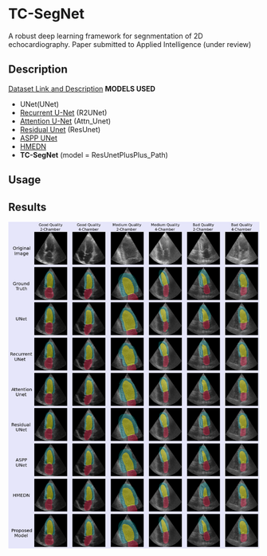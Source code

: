 # TC-SegNet
A robust deep learning framework for segnmentation of 2D echocardiography. Paper submitted to Applied Intelligence (under review)

## Description

[Dataset Link and Description](https://www.creatis.insa-lyon.fr/Challenge/camus/databases.html)
**MODELS USED**
- UNet(UNet)
- [Recurrent U-Net](https://doi.org/10.1109/ICCV.2019.00223) (R2UNet)
- [Attention U-Net](https://arxiv.org/abs/1804.03999) (Attn_Unet)
- [Residual Unet](https://doi.org/10.1109/LGRS.2018.2802944) (ResUnet)
- [ASPP UNet](https://www.sciencedirect.com/science/article/abs/pii/S0925231220303374?via%3Dihub)
- [HMEDN](https://doi.org/10.1109/TIP.2019.2919937)
- **TC-SegNet** (model = ResUnetPlusPlus_Path)

## Usage


## Results
<img src="imgs/final_overlay.png" alt="drawing" width="600"/>
